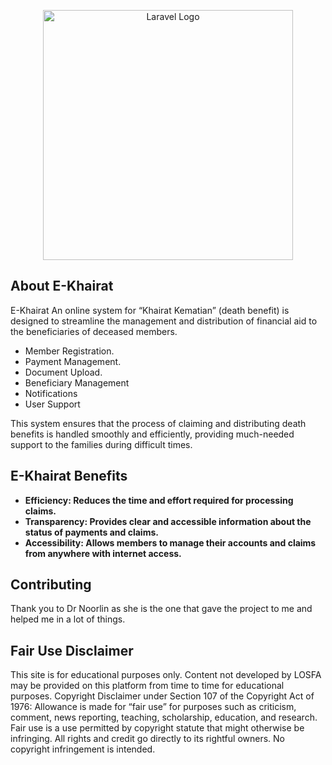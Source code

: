 <p align="center"><a href="https://laravel.com" target="_blank"><img src="https://safni.ekhairat.com/assets/ekhairat_logo_full-2fb4c786ff84c5b6ad1d45bd3468dcfd.png" width="400" alt="Laravel Logo"></a></p>
<p align="center">
</p>

## About E-Khairat

E-Khairat An online system for “Khairat Kematian” (death benefit) is designed to streamline the management and distribution of financial aid to the beneficiaries of deceased members.

- Member Registration.
- Payment Management.
- Document Upload.
- Beneficiary Management
- Notifications
- User Support

This system ensures that the process of claiming and distributing death benefits is handled smoothly and efficiently, providing much-needed support to the families during difficult times.

## E-Khairat Benefits


- **Efficiency: Reduces the time and effort required for processing claims.**
- **Transparency: Provides clear and accessible information about the status of payments and claims.**
- **Accessibility: Allows members to manage their accounts and claims from anywhere with internet access.**

## Contributing

Thank you to Dr Noorlin as she is the one that gave the project to me and helped me in a lot of things.

## Fair Use Disclaimer

This site is for educational purposes only. Content not developed by LOSFA may be provided on this platform from time to time for educational purposes.
Copyright Disclaimer under Section 107 of the Copyright Act of 1976: Allowance is made for “fair use” for purposes such as criticism, comment, news reporting, teaching, scholarship, education, and research.
Fair use is a use permitted by copyright statute that might otherwise be infringing.
All rights and credit go directly to its rightful owners. No copyright infringement is intended.


